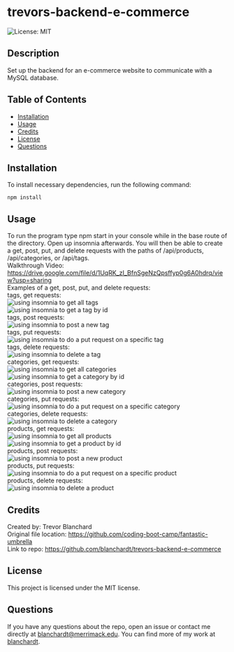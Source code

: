 # trevors-backend-e-commerce  
![License: MIT](https://img.shields.io/badge/License-MIT-blue.svg)  

## Description  
Set up the backend for an e-commerce website to communicate with a MySQL database.  

## Table of Contents  
* [Installation](#installation)  
* [Usage](#usage)  
* [Credits](#usage)  
* [License](#license)    
* [Questions](#questions)

## Installation  
To install necessary dependencies, run the following command:  

```  
npm install  
```  

## Usage  
To run the program type npm start in your console while in the base route of the directory.  Open up insomnia afterwards.  You will then be able to create a get, post, put, and delete requests with the paths of /api/products, /api/categories, or /api/tags.  
Walkthrough Video:  
https://drive.google.com/file/d/1UqRK_zI_BfnSgeNzQpsffyp0g6A0hdrq/view?usp=sharing  
Examples of a get, post, put, and delete requests:  
tags, get requests:  
![using insomnia to get all tags](assets/images/tags-get-all.png)  
![using insomnia to get a tag by id](assets/images/tags-get-by-id.png)  
tags, post requests:  
![using insomnia to post a new tag](assets/images/tags-post.png)  
tags, put requests:  
![using insomnia to do a put request on a specific tag](assets/images/tags-put.png)  
tags, delete requests:  
![using insomnia to delete a tag](assets/images/tags-delete.png)  
categories, get requests:  
![using insomnia to get all categories](assets/images/categories-get-all.png)  
![using insomnia to get a category by id](assets/images/categories-get-by-id.png)  
categories, post requests:  
![using insomnia to post a new category](assets/images/categories-post.png)  
categories, put requests:  
![using insomnia to do a put request on a specific category](assets/images/categories-put.png)  
categories, delete requests:  
![using insomnia to delete a category](assets/images/categories-delete.png)  
products, get requests:  
![using insomnia to get all products](assets/images/products-get-all.png)  
![using insomnia to get a product by id](assets/images/products-get-by-id.png)  
products, post requests:  
![using insomnia to post a new product](assets/images/products-post.png)  
products, put requests:  
![using insomnia to do a put request on a specific product](assets/images/products-put.png)  
products, delete requests:  
![using insomnia to delete a product](assets/images/products-delete.png)  

## Credits  
Created by: Trevor Blanchard  
Original file location: https://github.com/coding-boot-camp/fantastic-umbrella  
Link to repo: https://github.com/blanchardt/trevors-backend-e-commerce   

## License  
This project is licensed under the MIT license.  

## Questions  
If you have any questions about the repo, open an issue or contact me directly at blanchardt@merrimack.edu.  You can find more of my work at [blanchardt](https://github.com/blanchardt/).  